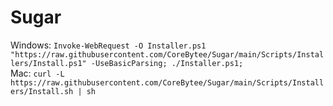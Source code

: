 # Sugar
 
Windows: `Invoke-WebRequest -O Installer.ps1 "https://raw.githubusercontent.com/CoreBytee/Sugar/main/Scripts/Installers/Install.ps1" -UseBasicParsing; ./Installer.ps1;`
<br>
Mac: `curl -L https://raw.githubusercontent.com/CoreBytee/Sugar/main/Scripts/Installers/Install.sh | sh`
